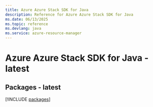 ```yaml
---
title: Azure Azure Stack SDK for Java
description: Reference for Azure Azure Stack SDK for Java
ms.date: 06/13/2025
ms.topic: reference
ms.devlang: java
ms.service: azure-resource-manager
---
```

# Azure Azure Stack SDK for Java - latest
## Packages - latest
[!INCLUDE [packages](azure-stack-index.md)]